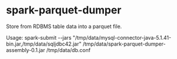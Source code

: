 # spark-parquet-dumper

Store from RDBMS table data into a parquet file.

Usage:
spark-submit --jars "/tmp/data/mysql-connector-java-5.1.41-bin.jar,/tmp/data/sqljdbc42.jar" /tmp/data/spark-parquet-dumper-assembly-0.1.jar /tmp/data/db.conf
